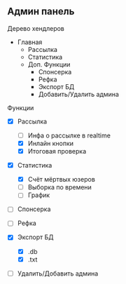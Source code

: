 ## Админ панель

Дерево хендлеров

- Главная
  - Рассылка
  - Статистика
  - Доп. Функции
    - Спонсерка
    - Рефка
    - Экспорт БД
    - Добавить/Удалить админа


Функции

- [x] Рассылка
  - [ ] Инфа о рассылке в realtime
  - [x] Инлайн кнопки
  - [x] Итоговая проверка

- [x] Статистика
  - [x] Счёт мёртвых юзеров
  - [ ] Выборка по времени
  - [ ] График

- [ ] Спонсерка

- [ ] Рефка

- [x] Экспорт БД
  - [x] .db 
  - [x] .txt 

- [ ] Удалить/Добавить админа
